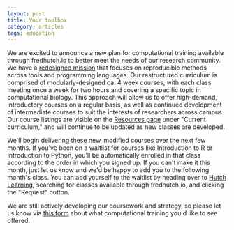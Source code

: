 ```yaml
---
layout: post
title: Your toolbox
category: articles
tags: education 
---
```


We are excited to announce a new plan for computational training available through fredhutch.io to better meet the needs of 
our research community. We have a [redesigned mission](http://www.fredhutch.io/about/) that focuses on reproducible methods 
across tools and programming languages. Our restructured curriculum is comprised of modularly-designed ca. 4 week 
courses, with each class meeting once a week 
for two hours and covering a specific topic in computational biology. This approach will allow us to offer high-demand, 
introductory courses on a regular basis, as well as continued development of intermediate courses 
to suit the interests of researchers across campus. Our course listings 
are visible on the [Resources page](http://www.fredhutch.io/resources/) under "Current curriculum," and will continue to be 
updated as new classes are developed.

We'll begin delivering these new, modified courses over the next few months. If you've been on a waitlist for courses like 
Introduction to R or Introduction to Python, you'll be automatically enrolled in that class according to the order in which 
you signed up. If you can't make it this month, just let us know and we'd be happy to add you to the following month's class. 
You can add yourself to the waitlist by heading over to 
[Hutch Learning](https://centernet.fredhutch.org/cn/u/training/lms-project/hutch-learning-information.html), searching for 
classes available through fredhutch.io, and clicking the "Request" 
button. 

We are still actively developing our coursework and strategy, so please let us know via 
[this form](https://goo.gl/forms/PHxEc620npZjnudi2) about what computational training you'd like to see offered. 
